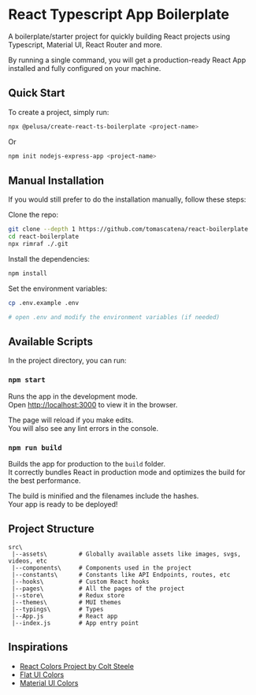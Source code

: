 # React Typescript App Boilerplate

A boilerplate/starter project for quickly building React projects using Typescript, Material UI, React Router and more.

By running a single command, you will get a production-ready React App installed and fully configured on your machine.

## Quick Start

To create a project, simply run:

```bash
npx @pelusa/create-react-ts-boilerplate <project-name>
```

Or

```bash
npm init nodejs-express-app <project-name>
```

## Manual Installation

If you would still prefer to do the installation manually, follow these steps:

Clone the repo:

```bash
git clone --depth 1 https://github.com/tomascatena/react-boilerplate
cd react-boilerplate
npx rimraf ./.git
```

Install the dependencies:

```bash
npm install
```

Set the environment variables:

```bash
cp .env.example .env

# open .env and modify the environment variables (if needed)
```

## Available Scripts

In the project directory, you can run:

### `npm start`

Runs the app in the development mode.\
Open [http://localhost:3000](http://localhost:3000) to view it in the browser.

The page will reload if you make edits.\
You will also see any lint errors in the console.

### `npm run build`

Builds the app for production to the `build` folder.\
It correctly bundles React in production mode and optimizes the build for the best performance.

The build is minified and the filenames include the hashes.\
Your app is ready to be deployed!

## Project Structure

```
src\
 |--assets\         # Globally available assets like images, svgs, videos, etc
 |--components\     # Components used in the project
 |--constants\      # Constants like API Endpoints, routes, etc
 |--hooks\          # Custom React hooks
 |--pages\          # All the pages of the project
 |--store\          # Redux store
 |--themes\         # MUI themes
 |--typings\        # Types
 |--App.js          # React app
 |--index.js        # App entry point
```

## Inspirations

- [React Colors Project by Colt Steele](https://github.com/Colt/react-colors)
- [Flat UI Colors](https://flatuicolors.com/palette/defo)
- [Material UI Colors](https://materialuicolors.co/?utm_source=launchers)